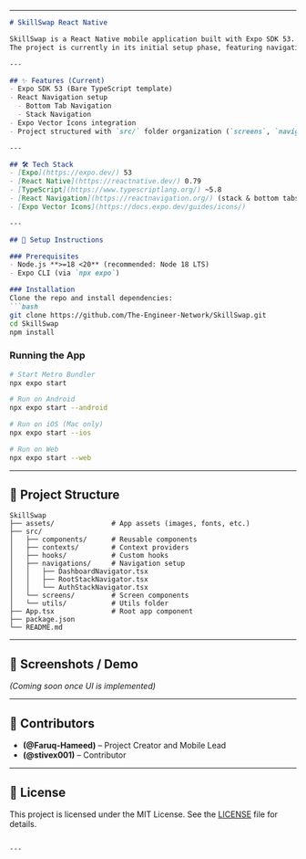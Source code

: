 
---

````markdown
# SkillSwap React Native

SkillSwap is a React Native mobile application built with Expo SDK 53.  
The project is currently in its initial setup phase, featuring navigation scaffolding with bottom tabs and stack navigation. It will evolve into a platform for users to explore, share, and manage skills.

---

## ✨ Features (Current)
- Expo SDK 53 (Bare TypeScript template)
- React Navigation setup
  - Bottom Tab Navigation
  - Stack Navigation
- Expo Vector Icons integration
- Project structured with `src/` folder organization (`screens`, `navigations`, `components`, etc.)

---

## 🛠 Tech Stack
- [Expo](https://expo.dev/) 53
- [React Native](https://reactnative.dev/) 0.79
- [TypeScript](https://www.typescriptlang.org/) ~5.8
- [React Navigation](https://reactnavigation.org/) (stack & bottom tabs)
- [Expo Vector Icons](https://docs.expo.dev/guides/icons/)

---

## 🚀 Setup Instructions

### Prerequisites
- Node.js **>=18 <20** (recommended: Node 18 LTS)
- Expo CLI (via `npx expo`)

### Installation
Clone the repo and install dependencies:
```bash
git clone https://github.com/The-Engineer-Network/SkillSwap.git
cd SkillSwap
npm install
````

### Running the App

```bash
# Start Metro Bundler
npx expo start

# Run on Android
npx expo start --android

# Run on iOS (Mac only)
npx expo start --ios

# Run on Web
npx expo start --web
```

---

## 📂 Project Structure

```
SkillSwap
├── assets/              # App assets (images, fonts, etc.)
├── src/
│   ├── components/      # Reusable components
│   ├── contexts/        # Context providers
│   ├── hooks/           # Custom hooks
│   ├── navigations/     # Navigation setup
│   │   ├── DashboardNavigator.tsx
│   │   ├── RootStackNavigator.tsx
│   │   └── AuthStackNavigator.tsx
│   └── screens/         # Screen components
│   └── utils/           # Utils folder
├── App.tsx              # Root app component
├── package.json
└── README.md
```

---

## 📸 Screenshots / Demo

*(Coming soon once UI is implemented)*

---

## 👥 Contributors

* **(@Faruq-Hameed)** – Project Creator and Mobile Lead
* **(@stivex001)** – Contributor

---

## 📄 License

This project is licensed under the MIT License. See the [LICENSE](./LICENSE) file for details.

```

---

